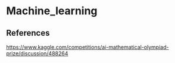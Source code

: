 # Machine_learning
## References
https://www.kaggle.com/competitions/ai-mathematical-olympiad-prize/discussion/488264
